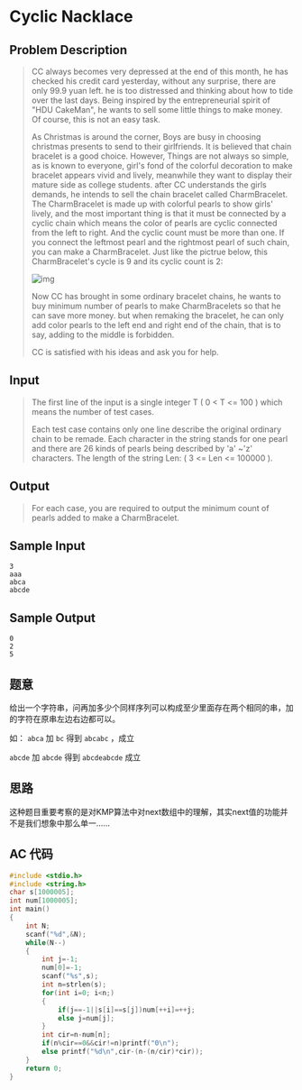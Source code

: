 # Cyclic Nacklace

## **Problem Description**

> CC always becomes very depressed at the end of this month, he has checked his credit card yesterday, without any surprise, there are only 99.9 yuan left. he is too distressed and thinking about how to tide over the last days. Being inspired by the entrepreneurial spirit of "HDU CakeMan", he wants to sell some little things to make money. Of course, this is not an easy task.
>
> As Christmas is around the corner, Boys are busy in choosing christmas presents to send to their girlfriends. It is believed that chain bracelet is a good choice. However, Things are not always so simple, as is known to everyone, girl's fond of the colorful decoration to make bracelet appears vivid and lively, meanwhile they want to display their mature side as college students. after CC understands the girls demands, he intends to sell the chain bracelet called CharmBracelet. The CharmBracelet is made up with colorful pearls to show girls' lively, and the most important thing is that it must be connected by a cyclic chain which means the color of pearls are cyclic connected from the left to right. And the cyclic count must be more than one. If you connect the leftmost pearl and the rightmost pearl of such chain, you can make a CharmBracelet. Just like the pictrue below, this CharmBracelet's cycle is 9 and its cyclic count is 2:
>
> ![img](http://acm.split.hdu.edu.cn/data/images/C319-1003-1.jpg)
>
> Now CC has brought in some ordinary bracelet chains, he wants to buy minimum number of pearls to make CharmBracelets so that he can save more money. but when remaking the bracelet, he can only add color pearls to the left end and right end of the chain, that is to say, adding to the middle is forbidden.
>
> CC is satisfied with his ideas and ask you for help.



## **Input**

> The first line of the input is a single integer T ( 0 < T <= 100 ) which means the number of test cases.
>
> Each test case contains only one line describe the original ordinary chain to be remade. Each character in the string stands for one pearl and there are 26 kinds of pearls being described by 'a' ~'z' characters. The length of the string Len: ( 3 <= Len <= 100000 ).



## **Output**

> For each case, you are required to output the minimum count of pearls added to make a CharmBracelet.



## **Sample Input**

    3
    aaa
    abca
    abcde

 

## **Sample Output**

    0
    2
    5

 

## **题意**

给出一个字符串，问再加多少个同样序列可以构成至少里面存在两个相同的串，加的字符在原串左边右边都可以。

如： `abca` 加 `bc` 得到 `abcabc` ，成立

`abcde` 加 `abcde` 得到 `abcdeabcde` 成立



## **思路**

这种题目重要考察的是对KMP算法中对next数组中的理解，其实next值的功能并不是我们想象中那么单一……



## **AC 代码**

```cpp
#include <stdio.h>
#include <string.h>
char s[1000005];
int num[1000005];
int main()
{
    int N;
    scanf("%d",&N);
    while(N--)
    {
        int j=-1;
        num[0]=-1;
        scanf("%s",s);
        int n=strlen(s);
        for(int i=0; i<n;)
        {
            if(j==-1||s[i]==s[j])num[++i]=++j;
            else j=num[j];
        }
        int cir=n-num[n];
        if(n%cir==0&&cir!=n)printf("0\n");
        else printf("%d\n",cir-(n-(n/cir)*cir));
    }
    return 0;
}
```

